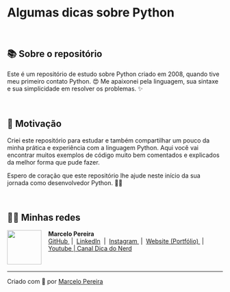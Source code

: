 # Algumas dicas sobre Python

<br>

## 📚 Sobre o repositório

Este é um repositório de estudo sobre Python criado em 2008, quando tive meu primeiro contato Python. 😍 Me apaixonei pela linguagem, sua sintaxe e sua simplicidade em resolver os problemas. ✨

<br>

## 💪 Motivação

Criei este repositório para estudar e também compartilhar um pouco da minha prática e experiência com a linguagem Python. Aqui você vai encontrar muitos exemplos de código muito bem comentados e explicados da melhor forma que pude fazer.

Espero de coração que este repositório lhe ajude neste início da sua jornada como desenvolvedor Python. 🙌🚀

<br>

## 👨‍💻 Minhas redes

<p>
    <img 
      align="left" 
      width=80 
      src="https://avatars.githubusercontent.com/u/3664022?v=4"
      style="margin-right: 16px;"
    />
    <strong>Marcelo Pereira</strong>
    <br>
    <a href="https://github.com/marcelopoars" target="_blank">
        GitHub
    </a>
    &nbsp;|&nbsp;
    <a href="https://linkedin.com/in/marcelopoars" target="_blank">LinkedIn</a>
    &nbsp;|&nbsp;
    <a href="https://instagram.com/dicadonerd" target="_blank">
        Instagram
    </a>
    &nbsp;|&nbsp;
    <a href="https://marcelopereira.dev" target="_blank">
        Website (Portfólio)
    </a>
    &nbsp;|&nbsp;
    <a href="https://youtube.com/dicadonerd" target="_blank">
        Youtube | Canal Dica do Nerd
    </a>
<p>

<br>

---

Criado com 💜 por [Marcelo Pereira](https://marcelopereira.dev)

